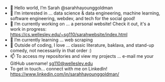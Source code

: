 - 👋 Hello world, I’m Sarah @sarahhayounggoldman
- 👀 I’m interested in ... data science & data engineering, machine learning, software engineering, webdev, and tech for the social good!
- 🔭 I’m currently working on ... a personal website! Check it out, it's a work in progress: https://cs.wellesley.edu/~sg110/sarahwebsite/index.html 
- 🌱 I’m currently learning ... web scraping
- 💞️ Outside of coding, I love ... classic literature, baklava, and stand-up comedy, not necessarily in that order :)
- 📫 To access my repositories and view my projects ... e-mail me your GitHub username! sg110@wellesley.edu
- To get in touch... connect with me on LinkedIn! https://www.linkedin.com/in/sarahhayounggoldman/
